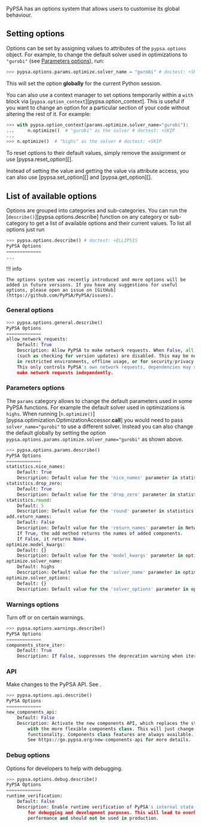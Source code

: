
PyPSA has an options system that allows users to customise its global behaviour.

## Setting options

Options can be set by assigning values to attributes of the `pypsa.options` object. For example, to change the default solver used in optimizations to `"gurobi"` (see [Parameters options](#parameters-options)), run:
``` py
>>> pypsa.options.params.optimize.solver_name = "gurobi" # doctest: +SKIP
```

This will set the option **globally** for the current Python session.

You can also use a context manager to set options temporarily within a `with` block via [`pypsa.option_context`][pypsa.option_context]. This is useful if you want to change an option for a particular section of your code without altering the rest of it. For example:
``` py
>>> with pypsa.option_context(params.optimize.solver_name="gurobi"):
...     n.optimize()  # "gurobi" as the solver # doctest: +SKIP
...
>>> n.optimize()  # "highs" as the solver # doctest: +SKIP
```

To reset options to their default values, simply remove the assignment or use [pypsa.reset_option][].

Instead of setting the value and getting the value via attribute access, you can also use  [pypsa.set_option][] and [pypsa.get_option][].


## List of available options
Options are grouped into categories and sub-categories. You can run the [`describe()`][pypsa.options.describe] function on any category or sub-category to get a list of available options and their current values. To list all options just run 
``` py
>>> pypsa.options.describe() # doctest: +ELLIPSIS
PyPSA Options
=============
...
```

!!! info

    The options system was recently introduced and more options will be added in future versions. If you have any suggestions for useful options, please open an issue on [GitHub](https://github.com/PyPSA/PyPSA/issues).

### General options

``` py
>>> pypsa.options.general.describe()
PyPSA Options
=============
allow_network_requests:
    Default: True
    Description: Allow PyPSA to make network requests. When False, all network requests 
    (such as checking for version updates) are disabled. This may be needed 
    in restricted environments, offline usage, or for security/privacy reasons. 
    This only controls PyPSA's own network requests, dependencies may still 
    make network requests independently.
```

### Parameters options

The `params` category allows to change the default parameters used in some PyPSA functions. For example the default solver used in optimizations is `highs`. When running [`n.optimize()`][pypsa.optimization.OptimizationAccessor.__call__] you would need to pass `solver_name="gurobi"` to use a different solver. Instead you can also
change the default globally by setting the option `pypsa.options.params.optimize.solver_name="gurobi"` as shown above.

``` py
>>> pypsa.options.params.describe()
PyPSA Options
=============
statistics.nice_names:
    Default: True
    Description: Default value for the 'nice_names' parameter in statistics module.
statistics.drop_zero:
    Default: True
    Description: Default value for the 'drop_zero' parameter in statistics module.
statistics.round:
    Default: 5
    Description: Default value for the 'round' parameter in statistics module.
add.return_names:
    Default: False
    Description: Default value for the 'return_names' parameter in Network.add method. 
    If True, the add method returns the names of added components. 
    If False, it returns None.
optimize.model_kwargs:
    Default: {}
    Description: Default value for the 'model_kwargs' parameter in optimization module.
optimize.solver_name:
    Default: highs
    Description: Default value for the 'solver_name' parameter in optimization module.
optimize.solver_options:
    Default: {}
    Description: Default value for the 'solver_options' parameter in optimization module.
```

### Warnings options

Turn off or on certain warnings.

``` py
>>> pypsa.options.warnings.describe()
PyPSA Options
=============
components_store_iter:
    Default: True
    Description: If False, suppresses the deprecation warning when iterating over components.
```

### API

Make changes to the PyPSA API. See <!-- md:guide components.md#new-components-class-api -->.

``` py
>>> pypsa.options.api.describe()
PyPSA Options
=============
new_components_api:
    Default: False
    Description: Activate the new components API, which replaces the static components data access 
        with the more flexible components class. This will just change the api and not any 
        functionality. Components class features are always available. 
        See https://go.pypsa.org/new-components-api for more details.
```


### Debug options

Options for developers to help with debugging.

``` py
>>> pypsa.options.debug.describe()
PyPSA Options
=============
runtime_verification:
    Default: False
    Description: Enable runtime verification of PyPSA's internal state. This is useful 
        for debugging and development purposes. This will lead to overhead in 
        performance and should not be used in production.
```


